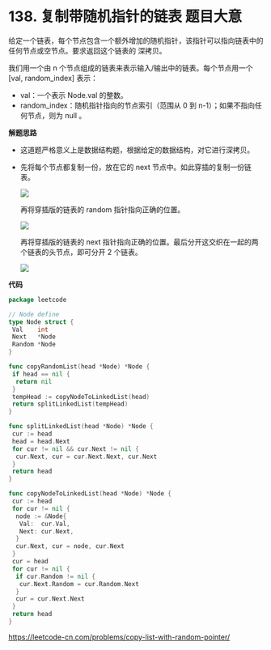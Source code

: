 # 138. 复制带随机指针的链表 **题目大意**  

给定一个链表，每个节点包含一个额外增加的随机指针，该指针可以指向链表中的任何节点或空节点。要求返回这个链表的 深拷贝。

我们用一个由 n 个节点组成的链表来表示输入/输出中的链表。每个节点用一个 [val, random_index] 表示：

- val：一个表示 Node.val 的整数。
- random_index：随机指针指向的节点索引（范围从 0 到 n-1）；如果不指向任何节点，则为 null 。

**解题思路**  

- 这道题严格意义上是数据结构题，根据给定的数据结构，对它进行深拷贝。

- 先将每个节点都复制一份，放在它的 next 节点中。如此穿插的复制一份链表。

  ![](https://image-1302243118.cos.ap-beijing.myqcloud.com/img/leetcode_138_1_0.png)

  再将穿插版的链表的 random 指针指向正确的位置。

  ![](https://image-1302243118.cos.ap-beijing.myqcloud.com/img/leetcode_138_2.png)

  再将穿插版的链表的 next 指针指向正确的位置。最后分开这交织在一起的两个链表的头节点，即可分开 2 个链表。

  ![](https://image-1302243118.cos.ap-beijing.myqcloud.com/img/leetcode_138_3.png)

**代码**  

```go
package leetcode

// Node define
type Node struct {
 Val    int
 Next   *Node
 Random *Node
}

func copyRandomList(head *Node) *Node {
 if head == nil {
  return nil
 }
 tempHead := copyNodeToLinkedList(head)
 return splitLinkedList(tempHead)
}

func splitLinkedList(head *Node) *Node {
 cur := head
 head = head.Next
 for cur != nil && cur.Next != nil {
  cur.Next, cur = cur.Next.Next, cur.Next
 }
 return head
}

func copyNodeToLinkedList(head *Node) *Node {
 cur := head
 for cur != nil {
  node := &Node{
   Val:  cur.Val,
   Next: cur.Next,
  }
  cur.Next, cur = node, cur.Next
 }
 cur = head
 for cur != nil {
  if cur.Random != nil {
   cur.Next.Random = cur.Random.Next
  }
  cur = cur.Next.Next
 }
 return head
}
```

https://leetcode-cn.com/problems/copy-list-with-random-pointer/